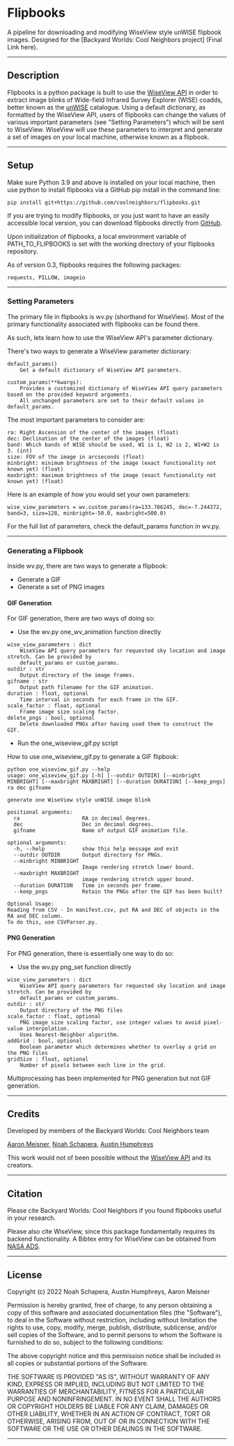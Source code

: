 # Flipbooks

A pipeline for downloading and modifying WiseView style unWISE flipbook images. Designed for the [Backyard Worlds: Cool Neighbors project] (Final Link here).
___

## Description

Flipbooks is a python package is built to use the [WiseView API](https://ascl.net/1806.004) in order to extract image blinks of Wide-field Infrared Survey Explorer (WISE) coadds, better 
known as the [unWISE](http://unwise.me/) catalogue. Using a default dictionary, as formatted by the WiseView API, users of flipbooks can change the values of various important 
parameters (see "Setting Parameters") which will be sent to WiseView. WiseView will use these parameters to interpret and generate a set of images on your local machine, otherwise 
known as a flipbook.
___

## Setup
Make sure Python 3.9 and above is installed on your local machine, then use python to install flipbooks via a GitHub pip install in the command line: 
```
pip install git+https://github.com/coolneighbors/flipbooks.git
```
If you are trying to modify flipbooks, or you just want to have an easily accessible local version, you can download flipbooks directly from [GitHub](https://github.com/coolneighbors/flipbooks/archive/refs/heads/master.zip).

Upon initialization of flipbooks, a local environment variable of PATH_TO_FLIPBOOKS is set with the working directory of your flipbooks repository. 

As of version 0.3, flipbooks requires the following packages: 
```
requests, PILLOW, imageio
```
___

### Setting Parameters
The primary file in flipbooks is wv.py (shorthand for WiseView). Most of the primary functionality associated with flipbooks can be found there. 

As such, lets learn how to use the WiseView API's parameter dictionary.

There's two ways to generate a WiseView parameter dictionary:

```
default_params()
    Get a default dictionary of WiseView API parameters.
    
custom_params(**kwargs):
    Provides a customized dictionary of WiseView API query parameters based on the provided keyword arguments. 
    All unchanged parameters are set to their default values in default_params.
```

The most important parameters to consider are:
```
ra: Right Ascension of the center of the images (float)
dec: Declination of the center of the images (float)
band: Which bands of WISE should be used, W1 is 1, W2 is 2, W1+W2 is 3. (int)
size: FOV of the image in arcseconds (float)
minbright: minimum brightness of the image (exact functionality not known yet) (float)
maxbright: maximum brightness of the image (exact functionality not known yet) (float)
```

Here is an example of how you would set your own parameters:
```
wise_view_parameters = wv.custom_params(ra=133.786245, dec=-7.244372, band=3, size=128, minbright=-50.0, maxbright=500.0)
```

For the full list of parameters, check the default_params function in wv.py.
___

### Generating a Flipbook
Inside wv.py, there are two ways to generate a flipbook:
* Generate a GIF
* Generate a set of PNG images

#### GIF Generation
For GIF generation, there are two ways of doing so:

* Use the wv.py one_wv_animation function directly
```
wise_view_parameters : dict
    WiseView API query parameters for requested sky location and image stretch. Can be provided by
    default_params or custom_params.
outdir : str
    Output directory of the image frames.
gifname : str
    Output path filename for the GIF animation.
duration : float, optional
    Time interval in seconds for each frame in the GIF.
scale_factor : float, optional
    Frame image size scaling factor.
delete_pngs : bool, optional
    Delete downloaded PNGs after having used them to construct the GIF.
```

* Run the one_wiseview_gif.py script

How to use one_wiseview_gif.py to generate a GIF flipbook:

```
python one_wiseview_gif.py --help
usage: one_wiseview_gif.py [-h] [--outdir OUTDIR] [--minbright MINBRIGHT] [--maxbright MAXBRIGHT] [--duration DURATION] [--keep_pngs] ra dec gifname

generate one WiseView style unWISE image blink

positional arguments:
  ra                    RA in decimal degrees.
  dec                   Dec in decimal degrees.
  gifname               Name of output GIF animation file.

optional arguments:
  -h, --help            show this help message and exit
  --outdir OUTDIR       Output directory for PNGs.
  --minbright MINBRIGHT
                        Image rendering stretch lower bound.
  --maxbright MAXBRIGHT
                        image rendering stretch upper bound.
  --duration DURATION   Time in seconds per frame.
  --keep_pngs           Retain the PNGs after the GIF has been built?

Optional Usage:
Reading from CSV - In manifest.csv, put RA and DEC of objects in the RA and DEC column.
To do this, use CSVParser.py.
```

#### PNG Generation
For PNG generation, there is essentially one way to do so:
* Use the wv.py png_set function directly

```
wise_view_parameters : dict
    WiseView API query parameters for requested sky location and image stretch. Can be provided by
    default_params or custom_params.
outdir : str
    Output directory of the PNG files
scale_factor : float, optional
    PNG image size scaling factor, use integer values to avoid pixel-value interpolation.
    Uses Nearest-Neighbor algorithm.
addGrid : bool, optional
    Boolean parameter which determines whether to overlay a grid on the PNG files
gridSize : float, optional
    Number of pixels between each line in the grid.
```

Multiprocessing has been implemented for PNG generation but not GIF generation.
___

## Credits
Developed by members of the Backyard Worlds: Cool Neighbors team

[Aaron Meisner](http://aaronmeisner.com),
[Noah Schapera](https://www.linkedin.com/in/noah-schapera-86303a1b9/),
[Austin Humphreys](https://www.linkedin.com/in/austin-humphreys-b87055187/)

This work would not of been possible without the [WiseView API](https://ui.adsabs.harvard.edu/abs/2018ascl.soft06004C/abstract) and its creators.
___

## Citation
Please cite Backyard Worlds: Cool Neighbors if you found flipbooks useful in your research.

Please also cite WiseView, since this package fundamentally requires its backend functionality. A Bibtex entry for WiseView can be obtained from [NASA ADS](https://ui.adsabs.harvard.edu/abs/2018ascl.soft06004C/abstract).
___

## License

Copyright (c) 2022 Noah Schapera, Austin Humphreys, Aaron Meisner

Permission is hereby granted, free of charge, to any person obtaining a copy
of this software and associated documentation files (the "Software"), to deal
in the Software without restriction, including without limitation the rights
to use, copy, modify, merge, publish, distribute, sublicense, and/or sell
copies of the Software, and to permit persons to whom the Software is
furnished to do so, subject to the following conditions:

The above copyright notice and this permission notice shall be included in all
copies or substantial portions of the Software.

THE SOFTWARE IS PROVIDED "AS IS", WITHOUT WARRANTY OF ANY KIND, EXPRESS OR
IMPLIED, INCLUDING BUT NOT LIMITED TO THE WARRANTIES OF MERCHANTABILITY,
FITNESS FOR A PARTICULAR PURPOSE AND NONINFRINGEMENT. IN NO EVENT SHALL THE
AUTHORS OR COPYRIGHT HOLDERS BE LIABLE FOR ANY CLAIM, DAMAGES OR OTHER
LIABILITY, WHETHER IN AN ACTION OF CONTRACT, TORT OR OTHERWISE, ARISING FROM,
OUT OF OR IN CONNECTION WITH THE SOFTWARE OR THE USE OR OTHER DEALINGS IN THE
SOFTWARE.
___
